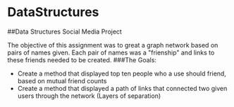 # DataStructures
##Data Structures Social Media Project

The objective of this assignment was to great a graph network based on pairs of names given. Each pair of names was a "frienship" and links to these friends needed to be created.
###The Goals:
- Create a method that displayed top ten people who a use should friend, based on mutual friend counts
- Create a method that displayed a path of links that connected two given users through the network (Layers of separation)
